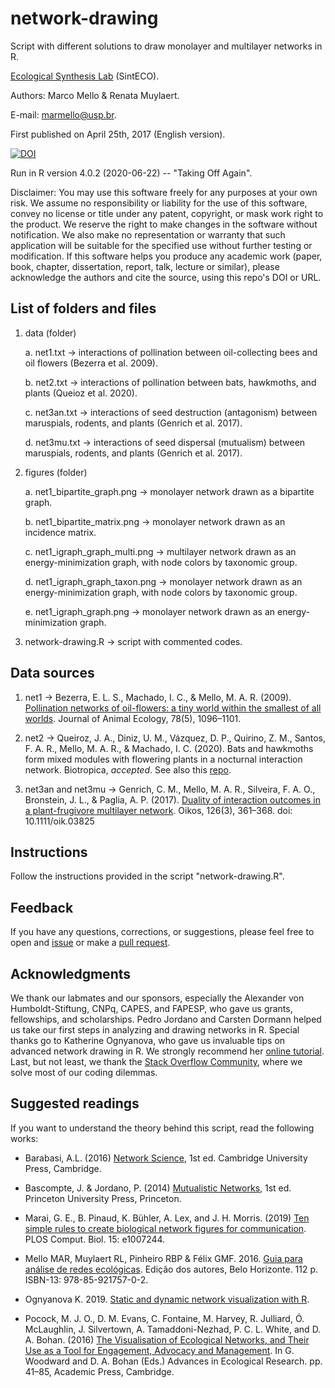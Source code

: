 # network-drawing

Script with different solutions to draw monolayer and multilayer networks in R.

[Ecological Synthesis Lab](https://marcomellolab.wordpress.com) (SintECO).

Authors: Marco Mello & Renata Muylaert.

E-mail: marmello@usp.br.

First published on April 25th, 2017 (English version).

[![DOI](https://zenodo.org/badge/DOI/10.5281/zenodo.4118289.svg)](https://doi.org/10.5281/zenodo.4118289)

Run in R version 4.0.2 (2020-06-22) -- "Taking Off Again".

Disclaimer: You may use this software freely for any purposes at your own risk. We assume no responsibility or liability for the use of this software, convey no license or title under any patent, copyright, or mask work right to the product. We reserve the right to make changes in the software without notification. We also make no representation or warranty that such application will be suitable for the specified use without further testing or modification. If this software helps you produce any academic work (paper, book, chapter, dissertation, report, talk, lecture or similar), please acknowledge the authors and cite the source, using this repo's DOI or URL.


## List of folders and files

1. data (folder)

    a. net1.txt -> interactions of pollination between oil-collecting bees and oil flowers (Bezerra et al. 2009).

    b. net2.txt -> interactions of pollination between bats, hawkmoths, and plants (Queioz et al. 2020).

    c. net3an.txt -> interactions of seed destruction (antagonism) between maruspials, rodents, and plants (Genrich et al. 2017).
    
    d. net3mu.txt -> interactions of seed dispersal (mutualism) between maruspials, rodents, and plants (Genrich et al. 2017).
    
    
2. figures (folder)

    a. net1_bipartite_graph.png -> monolayer network drawn as a bipartite graph.

    b. net1_bipartite_matrix.png -> monolayer network drawn as an incidence matrix.
    
    c. net1_igraph_graph_multi.png -> multilayer network drawn as an energy-minimization graph, with node colors by taxonomic group.

    d. net1_igraph_graph_taxon.png -> monolayer network drawn as an energy-minimization graph, with node colors by taxonomic group.

    e. net1_igraph_graph.png -> monolayer network drawn as an energy-minimization graph.
    
    
3. network-drawing.R -> script with commented codes.


## Data sources

1. net1 -> Bezerra, E. L. S., Machado, I. C., & Mello, M. A. R. (2009). [Pollination networks of oil-flowers: a tiny world within the smallest of all worlds](https://doi.org/10.1111/j.1365-2656.2009.01567.x). Journal of Animal Ecology, 78(5), 1096–1101. 

2. net2 -> Queiroz, J. A., Diniz, U. M., Vázquez, D. P., Quirino, Z. M., Santos, F. A. R., Mello, M. A. R., & Machado, I. C. (2020). Bats and hawkmoths form mixed modules with flowering plants in a nocturnal interaction network. Biotropica, *accepted*. See also this [repo](https://github.com/marmello77/queiroz-et-al-2020).

3. net3an and net3mu -> Genrich, C. M., Mello, M. A. R., Silveira, F. A. O., Bronstein, J. L., & Paglia, A. P. (2017). [Duality of interaction outcomes in a plant-frugivore multilayer network](https://doi.org/10.1111/oik.03825). Oikos, 126(3), 361–368. doi: 10.1111/oik.03825


## Instructions

Follow the instructions provided in the script "network-drawing.R".


## Feedback

If you have any questions, corrections, or suggestions, please feel free to open and [issue](https://github.com/marmello77/network-drawing/issues) or make a [pull request](https://github.com/marmello77/network-drawing/pulls).


## Acknowledgments

We thank our labmates and our sponsors, especially the Alexander von Humboldt-Stiftung, CNPq, CAPES, and FAPESP, who gave us grants, fellowships, and scholarships. Pedro Jordano and Carsten Dormann helped us take our first steps in analyzing and drawing networks in R. Special thanks go to Katherine Ognyanova, who gave us invaluable tips on advanced network drawing in R. We strongly recommend her [online tutorial](http://kateto.net/network-visualization). Last, but not least, we thank the [Stack Overflow Community](https://stackoverflow.com), where we solve most of our coding dilemmas. 


## Suggested readings

If you want to understand the theory behind this script, read the following works:

* Barabasi, A.L. (2016) [Network Science](http://barabasi.com/networksciencebook/), 1st ed. Cambridge University Press, Cambridge.

* Bascompte, J. & Jordano, P. (2014) [Mutualistic Networks](https://amzn.to/2FLwhto), 1st ed. Princeton University Press, Princeton.

* Marai, G. E., B. Pinaud, K. Bühler, A. Lex, and J. H. Morris. (2019) [Ten simple rules to create biological network figures for communication](https://doi.org/10.1371/journal.pcbi.1007244). PLOS Comput. Biol. 15: e1007244.

* Mello MAR, Muylaert RL, Pinheiro RBP & Félix GMF. 2016. [Guia para análise de redes ecológicas](https://marcomellolab.wordpress.com/software/). Edição dos autores, Belo Horizonte. 112 p. ISBN-13: 978-85-921757-0-2.

* Ognyanova K. 2019. [Static and dynamic network visualization with R](http://kateto.net/network-visualization).

* Pocock, M. J. O., D. M. Evans, C. Fontaine, M. Harvey, R. Julliard, Ó. McLaughlin, J. Silvertown, A. Tamaddoni-Nezhad, P. C. L. White, and D. A. Bohan. (2016) [The Visualisation of Ecological Networks, and Their Use as a Tool for Engagement, Advocacy and Management](http://linkinghub.elsevier.com/retrieve/pii/S0065250415000355). In G. Woodward and D. A. Bohan (Eds.) Advances in Ecological Research. pp. 41–85, Academic Press, Cambridge.
